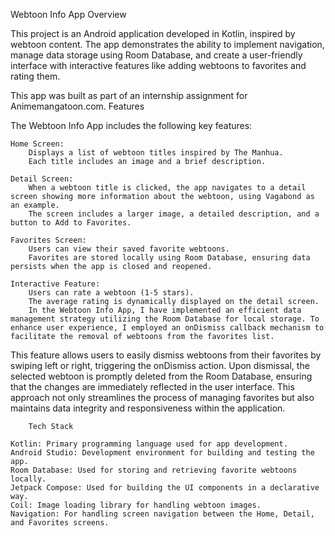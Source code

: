 Webtoon Info App
Overview

This project is an Android application developed in Kotlin, inspired by webtoon content. The app demonstrates the ability to implement navigation, manage data storage using Room Database, and create a user-friendly interface with interactive features like adding webtoons to favorites and rating them.

This app was built as part of an internship assignment for Animemangatoon.com.
Features

The Webtoon Info App includes the following key features:

    Home Screen:
        Displays a list of webtoon titles inspired by The Manhua.
        Each title includes an image and a brief description.

    Detail Screen:
        When a webtoon title is clicked, the app navigates to a detail screen showing more information about the webtoon, using Vagabond as an example.
        The screen includes a larger image, a detailed description, and a button to Add to Favorites.

    Favorites Screen:
        Users can view their saved favorite webtoons.
        Favorites are stored locally using Room Database, ensuring data persists when the app is closed and reopened.

    Interactive Feature:
        Users can rate a webtoon (1-5 stars).
        The average rating is dynamically displayed on the detail screen.
        In the Webtoon Info App, I have implemented an efficient data management strategy utilizing the Room Database for local storage. To enhance user experience, I employed an onDismiss callback mechanism to facilitate the removal of webtoons from the favorites list.

This feature allows users to easily dismiss webtoons from their favorites by swiping left or right, triggering the onDismiss action. Upon dismissal, the selected webtoon is promptly deleted from the Room Database, ensuring that the changes are immediately reflected in the user interface. This approach not only streamlines the process of managing favorites but also maintains data integrity and responsiveness within the application.

        Tech Stack

    Kotlin: Primary programming language used for app development.
    Android Studio: Development environment for building and testing the app.
    Room Database: Used for storing and retrieving favorite webtoons locally.
    Jetpack Compose: Used for building the UI components in a declarative way.
    Coil: Image loading library for handling webtoon images.
    Navigation: For handling screen navigation between the Home, Detail, and Favorites screens.
